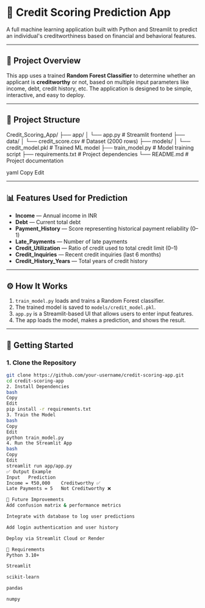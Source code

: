 # 🏦 Credit Scoring Prediction App

A full machine learning application built with Python and Streamlit to predict an individual's creditworthiness based on financial and behavioral features.

---

## 📌 Project Overview

This app uses a trained **Random Forest Classifier** to determine whether an applicant is **creditworthy** or not, based on multiple input parameters like income, debt, credit history, etc. The application is designed to be simple, interactive, and easy to deploy.

---

## 📁 Project Structure

Credit_Scoring_App/
├── app/
│ └── app.py # Streamlit frontend
├── data/
│ └── credit_score.csv # Dataset (2000 rows)
├── models/
│ └── credit_model.pkl # Trained ML model
├── train_model.py # Model training script
├── requirements.txt # Project dependencies
└── README.md # Project documentation

yaml
Copy
Edit

---

## 📊 Features Used for Prediction

- **Income** — Annual income in INR
- **Debt** — Current total debt
- **Payment_History** — Score representing historical payment reliability (0–1)
- **Late_Payments** — Number of late payments
- **Credit_Utilization** — Ratio of credit used to total credit limit (0–1)
- **Credit_Inquiries** — Recent credit inquiries (last 6 months)
- **Credit_History_Years** — Total years of credit history

---

## ⚙️ How It Works

1. `train_model.py` loads and trains a Random Forest classifier.
2. The trained model is saved to `models/credit_model.pkl`.
3. `app.py` is a Streamlit-based UI that allows users to enter input features.
4. The app loads the model, makes a prediction, and shows the result.

---

## 🚀 Getting Started

### 1. Clone the Repository
```bash
git clone https://github.com/your-username/credit-scoring-app.git
cd credit-scoring-app
2. Install Dependencies
bash
Copy
Edit
pip install -r requirements.txt
3. Train the Model
bash
Copy
Edit
python train_model.py
4. Run the Streamlit App
bash
Copy
Edit
streamlit run app/app.py
✅ Output Example
Input	Prediction
Income = ₹50,000	Creditworthy ✅
Late Payments = 5	Not Creditworthy ❌

🧠 Future Improvements
Add confusion matrix & performance metrics

Integrate with database to log user predictions

Add login authentication and user history

Deploy via Streamlit Cloud or Render

📌 Requirements
Python 3.10+

Streamlit

scikit-learn

pandas

numpy

